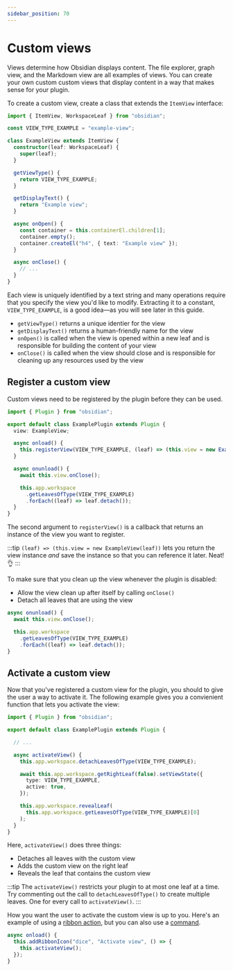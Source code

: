 ```yaml
---
sidebar_position: 70
---
```


# Custom views

Views determine how Obsidian displays content. The file explorer, graph view, and the Markdown view are all examples of views. You can create your own custom custom views that display content in a way that makes sense for your plugin.

To create a custom view, create a class that extends the `ItemView` interface:

```ts
import { ItemView, WorkspaceLeaf } from "obsidian";

const VIEW_TYPE_EXAMPLE = "example-view";

class ExampleView extends ItemView {
  constructor(leaf: WorkspaceLeaf) {
    super(leaf);
  }

  getViewType() {
    return VIEW_TYPE_EXAMPLE;
  }

  getDisplayText() {
    return "Example view";
  }

  async onOpen() {
    const container = this.containerEl.children[1];
    container.empty();
    container.createEl("h4", { text: "Example view" });
  }

  async onClose() {
    // ...
  }
}
```

Each view is uniquely identified by a text string and many operations require that you specify the view you'd like to modify. Extracting it to a constant, `VIEW_TYPE_EXAMPLE`, is a good idea—as you will see later in this guide.

- `getViewType()` returns a unique identier for the view
- `getDisplayText()` returns a human-friendly name for the view
- `onOpen()` is called when the view is opened within a new leaf and is responsible for building the content of your view
- `onClose()` is called when the view should close and is responsible for cleaning up any resources used by the view

## Register a custom view

Custom views need to be registered by the plugin before they can be used.

```ts title="main.ts" {4,7,11-15}
import { Plugin } from "obsidian";

export default class ExamplePlugin extends Plugin {
  view: ExampleView;

  async onload() {
    this.registerView(VIEW_TYPE_EXAMPLE, (leaf) => (this.view = new ExampleView(leaf)));
  }

  async onunload() {
    await this.view.onClose();

    this.app.workspace
      .getLeavesOfType(VIEW_TYPE_EXAMPLE)
      .forEach((leaf) => leaf.detach());
  }
}
```

The second argument to `registerView()` is a callback that returns an instance of the view you want to register.

:::tip
`(leaf) => (this.view = new ExampleView(leaf))` lets you return the view instance _and_ save the instance so that you can reference it later. Neat! 👌
:::

To make sure that you clean up the view whenever the plugin is disabled:

- Allow the view clean up after itself by calling `onClose()`
- Detach all leaves that are using the view

```ts
async onunload() {
  await this.view.onClose();

  this.app.workspace
    .getLeavesOfType(VIEW_TYPE_EXAMPLE)
    .forEach((leaf) => leaf.detach());
}
```

## Activate a custom view

Now that you've registered a custom view for the plugin, you should to give the user a way to activate it. The following example gives you a convienient function that lets you activate the view:

```ts title="main.ts"
import { Plugin } from "obsidian";

export default class ExamplePlugin extends Plugin {

  // ...

  async activateView() {
    this.app.workspace.detachLeavesOfType(VIEW_TYPE_EXAMPLE);

    await this.app.workspace.getRightLeaf(false).setViewState({
      type: VIEW_TYPE_EXAMPLE,
      active: true,
    });

    this.app.workspace.revealLeaf(
      this.app.workspace.getLeavesOfType(VIEW_TYPE_EXAMPLE)[0]
    );
  }
}
```

Here, `activateView()` does three things:

- Detaches all leaves with the custom view
- Adds the custom view on the right leaf
- Reveals the leaf that contains the custom view

:::tip
The `activateView()` restricts your plugin to at most one leaf at a time. Try commenting out the call to `detachLeavesOfType()` to create multiple leaves. One for every call to `activateView()`.
:::

How you want the user to activate the custom view is up to you. Here's an example of using a [ribbon action](./ribbon.md), but you can also use a [command](./commands.md).

```ts
async onload() {
  this.addRibbonIcon("dice", "Activate view", () => {
    this.activateView();
  });
}
```
